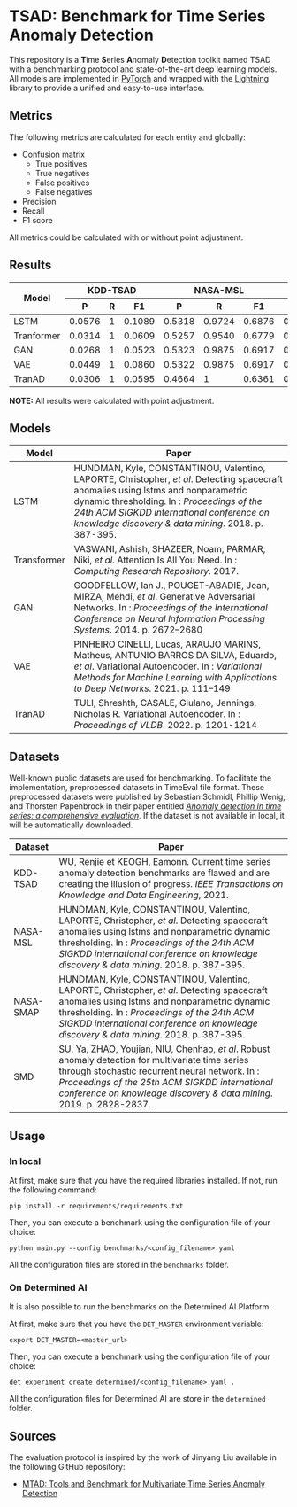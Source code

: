 # TSAD: Benchmark for Time Series Anomaly Detection

This repository is a **T**ime **S**eries **A**nomaly **D**etection toolkit named TSAD with a benchmarking protocol and
state-of-the-art deep learning models. All models are implemented in [PyTorch](https://pytorch.org/) and wrapped with
the [Lightning](https://www.pytorchlightning.ai/) library to provide a unified and easy-to-use interface.

## Metrics

The following metrics are calculated for each entity and globally:

* Confusion matrix
    * True positives
    * True negatives
    * False positives
    * False negatives
* Precision
* Recall
* F1 score

All metrics could be calculated with or without point adjustment.

## Results

<table>
    <thead>
        <tr>
            <th rowspan="2" style="text-align: center;">Model</th>
            <th colspan="3" style="text-align: center;">KDD-TSAD</th>
            <th colspan="3" style="text-align: center;">NASA-MSL</th>
            <th colspan="3" style="text-align: center;">NASA-SMAP</th>
            <th colspan="3" style="text-align: center;">SMD</th>
        </tr>
        <tr>
            <!-- KDD-TSAD -->
            <th style="text-align: center;">P</th>
            <th style="text-align: center;">R</th>
            <th style="text-align: center;">F1</th>
            <!-- NASA-MSL -->
            <th style="text-align: center;">P</th>
            <th style="text-align: center;">R</th>
            <th style="text-align: center;">F1</th>
            <!-- NASA-SMAP -->
            <th style="text-align: center;">P</th>
            <th style="text-align: center;">R</th>
            <th style="text-align: center;">F1</th>
            <!-- SMD -->
            <th style="text-align: center;">P</th>
            <th style="text-align: center;">R</th>
            <th style="text-align: center;">F1</th>
        </tr>
    </thead>
    <tbody>
        <tr>
            <td>LSTM</td>
            <!-- KDD-TSAD -->
            <td>0.0576</td>
            <td>1</td>
            <td>0.1089</td>
            <!-- NASA-MSL -->
            <td>0.5318</td>
            <td>0.9724</td>
            <td>0.6876</td>
            <!-- NASA-SMAP -->
            <td>0.7666</td>
            <td>1</td>
            <td>0.8679</td>
            <!-- SMD -->
            <td>0.5838</td>
            <td>0.9332</td>
            <td>0.7183</td>
        </tr>
        <tr>
            <td>Tranformer</td>
            <!-- KDD-TSAD -->
            <td>0.0314</td>
            <td>1</td>
            <td>0.0609</td>
            <!-- NASA-MSL -->
            <td>0.5257</td>
            <td>0.9540</td>
            <td>0.6779</td>
            <!-- NASA-SMAP -->
            <td>0.5453</td>
            <td>0.9975</td>
            <td>0.7051</td>
            <!-- SMD -->
            <td>0.5289</td>
            <td>0.8344</td>
            <td>0.6474</td>
        </tr>
        <tr>
            <td>GAN</td>
            <!-- KDD-TSAD -->
            <td>0.0268</td>
            <td>1</td>
            <td>0.0523</td>
            <!-- NASA-MSL -->
            <td>0.5323</td>
            <td>0.9875</td>
            <td>0.6917</td>
            <!-- NASA-SMAP -->
            <td>0.6523</td>
            <td>0.9924</td>
            <td>0.7872</td>
            <!-- SMD -->
            <td>0.5381</td>
            <td>0.8669</td>
            <td>0.6640</td>
        </tr>
        <tr>
            <td>VAE</td>
            <!-- KDD-TSAD -->
            <td>0.0449</td>
            <td>1</td>
            <td>0.0860</td>
            <!-- NASA-MSL -->
            <td>0.5322</td>
            <td>0.9875</td>
            <td>0.6917</td>
            <!-- NASA-SMAP -->
            <td>0.7834</td>
            <td>0.9975</td>
            <td>0.8776</td>
            <!-- SMD -->
            <td>0.9784</td>
            <td>0.0515</td>
            <td>0.1505</td>
        </tr>
        <tr>
            <td>TranAD</td>
            <!-- KDD-TSAD -->
            <td>0.0306</td>
            <td>1</td>
            <td>0.0595</td>
            <!-- NASA-MSL -->
            <td>0.4664</td>
            <td>1</td>
            <td>0.6361</td>
            <!-- NASA-SMAP -->
            <td>0.5287</td>
            <td>0.9691</td>
            <td>0.6841</td>
            <!-- SMD -->
            <td>0.5587</td>
            <td>0.8836</td>
            <td>0.6846</td>
        </tr>
    </tbody>
</table>

**NOTE:** All results were calculated with point adjustment.

## Models

| Model | Paper                                                                                                                                                                                                                                                                                |
|-------|--------------------------------------------------------------------------------------------------------------------------------------------------------------------------------------------------------------------------------------------------------------------------------------|
| LSTM  | HUNDMAN, Kyle, CONSTANTINOU, Valentino, LAPORTE, Christopher, *et al*. Detecting spacecraft anomalies using lstms and nonparametric dynamic thresholding. In : *Proceedings of the 24th ACM SIGKDD international conference on knowledge discovery & data mining*. 2018. p. 387-395. |
| Transformer  | VASWANI, Ashish, SHAZEER, Noam, PARMAR, Niki, *et al*. Attention Is All You Need. In : *Computing Research Repository*. 2017. |
| GAN  | GOODFELLOW, Ian J., POUGET-ABADIE, Jean, MIRZA, Mehdi, *et al*. Generative Adversarial Networks. In : *Proceedings of the International Conference on Neural Information Processing Systems*. 2014. p. 2672–2680 |
| VAE  | PINHEIRO CINELLI, Lucas, ARAUJO MARINS, Matheus, ANTUNIO BARROS DA SILVA, Eduardo, *et al*. Variational Autoencoder. In : *Variational Methods for Machine Learning with Applications to Deep Networks*. 2021. p. 111–149 |
| TranAD  | TULI, Shreshth, CASALE, Giulano, Jennings, Nicholas R. Variational Autoencoder. In : *Proceedings of VLDB*. 2022. p. 1201-1214 |

## Datasets

Well-known public datasets are used for benchmarking. To facilitate the implementation, preprocessed datasets in
TimeEval file format. These preprocessed datasets were published by Sebastian Schmidl, Phillip Wenig, and Thorsten
Papenbrock in their paper entitled 
[*Anomaly detection in time series: a comprehensive evaluation*](https://dl.acm.org/doi/10.14778/3538598.3538602). 
If the dataset is not available in local, it will be automatically downloaded.

| Dataset   | Paper                                                                                                                                                                                                                                                                                |
|-----------|--------------------------------------------------------------------------------------------------------------------------------------------------------------------------------------------------------------------------------------------------------------------------------------|
| KDD-TSAD  | WU, Renjie et KEOGH, Eamonn. Current time series anomaly detection benchmarks are flawed and are creating the illusion of progress. *IEEE Transactions on Knowledge and Data Engineering*, 2021.                                                                                     |
| NASA-MSL  | HUNDMAN, Kyle, CONSTANTINOU, Valentino, LAPORTE, Christopher, *et al*. Detecting spacecraft anomalies using lstms and nonparametric dynamic thresholding. In : *Proceedings of the 24th ACM SIGKDD international conference on knowledge discovery & data mining*. 2018. p. 387-395. |
| NASA-SMAP | HUNDMAN, Kyle, CONSTANTINOU, Valentino, LAPORTE, Christopher, *et al*. Detecting spacecraft anomalies using lstms and nonparametric dynamic thresholding. In : *Proceedings of the 24th ACM SIGKDD international conference on knowledge discovery & data mining*. 2018. p. 387-395. |
| SMD       | SU, Ya, ZHAO, Youjian, NIU, Chenhao, *et al*. Robust anomaly detection for multivariate time series through stochastic recurrent neural network. In : *Proceedings of the 25th ACM SIGKDD international conference on knowledge discovery & data mining*. 2019. p. 2828-2837.        |

## Usage

### In local

At first, make sure that you have the required libraries installed. If not, run the following command:

```shell
pip install -r requirements/requirements.txt
```

Then, you can execute a benchmark using the configuration file of your choice:

```shell
python main.py --config benchmarks/<config_filename>.yaml
```

All the configuration files are stored in the `benchmarks` folder.

### On Determined AI

It is also possible to run the benchmarks on the Determined AI Platform.

At first, make sure that you have the `DET_MASTER` environment variable:

```shell
export DET_MASTER=<master_url>
```

Then, you can execute a benchmark using the configuration file of your choice:

```shell
det experiment create determined/<config_filename>.yaml .
```

All the configuration files for Determined AI are store in the `determined` folder.

## Sources

The evaluation protocol is inspired by the work of Jinyang Liu available in the following GitHub repository:

* [MTAD: Tools and Benchmark for Multivariate Time Series Anomaly Detection](https://github.com/OpsPAI/MTAD)

